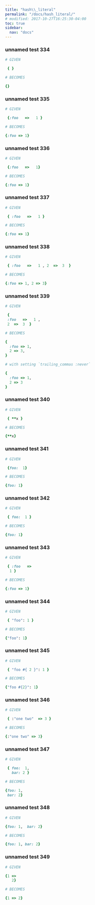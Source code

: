 ```yaml
---
title: "hash\\_literal"
permalink: "/docs/hash_literal/"
# modified: 2017-10-27T16:25:30-04:00
toc: true
sidebar:
  nav: "docs"
---
```

### unnamed test 334
```ruby
# GIVEN

 { }

```
```ruby
# BECOMES

{}
```
### unnamed test 335
```ruby
# GIVEN

 {:foo   =>   1 }

```
```ruby
# BECOMES

{:foo => 1}
```
### unnamed test 336
```ruby
# GIVEN

 {:foo   =>   1}

```
```ruby
# BECOMES

{:foo => 1}
```
### unnamed test 337
```ruby
# GIVEN

 { :foo   =>   1 }

```
```ruby
# BECOMES

{:foo => 1}
```
### unnamed test 338
```ruby
# GIVEN

 { :foo   =>   1 , 2  =>  3  }

```
```ruby
# BECOMES

{:foo => 1, 2 => 3}
```
### unnamed test 339
```ruby
# GIVEN

 {
 :foo   =>   1 ,
 2  =>  3  }

```
```ruby
# BECOMES

{
  :foo => 1,
  2 => 3,
}
```
```ruby
# with setting `trailing_commas :never`

{
  :foo => 1,
  2 => 3
}
```
### unnamed test 340
```ruby
# GIVEN

 { **x }

```
```ruby
# BECOMES

{**x}
```
### unnamed test 341
```ruby
# GIVEN

 {foo:  1}

```
```ruby
# BECOMES

{foo: 1}
```
### unnamed test 342
```ruby
# GIVEN

 { foo:  1 }

```
```ruby
# BECOMES

{foo: 1}
```
### unnamed test 343
```ruby
# GIVEN

 { :foo   =>
  1 }

```
```ruby
# BECOMES

{:foo => 1}
```
### unnamed test 344
```ruby
# GIVEN

 { "foo": 1 }

```
```ruby
# BECOMES

{"foo": 1}
```
### unnamed test 345
```ruby
# GIVEN

 { "foo #{ 2 }": 1 }

```
```ruby
# BECOMES

{"foo #{2}": 1}
```
### unnamed test 346
```ruby
# GIVEN

 { :"one two"  => 3 }

```
```ruby
# BECOMES

{:"one two" => 3}
```
### unnamed test 347
```ruby
# GIVEN

 { foo:  1,
   bar: 2 }

```
```ruby
# BECOMES

{foo: 1,
 bar: 2}
```
### unnamed test 348
```ruby
# GIVEN

{foo: 1,  bar: 2}

```
```ruby
# BECOMES

{foo: 1, bar: 2}
```
### unnamed test 349
```ruby
# GIVEN

{1 =>
   2}

```
```ruby
# BECOMES

{1 => 2}
```
